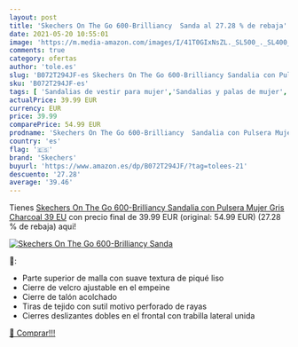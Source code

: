 ```yaml
---
layout: post
title: 'Skechers On The Go 600-Brilliancy  Sanda al 27.28 % de rebaja'
date: 2021-05-20 10:55:01
image: 'https://m.media-amazon.com/images/I/41T0GIxNsZL._SL500_._SL400_.jpg'
comments: true
category: ofertas
author: 'tole.es'
slug: 'B072T294JF-es Skechers On The Go 600-Brilliancy Sandalia con Pulsera...'
sku: 'B072T294JF-es'
tags: [ 'Sandalias de vestir para mujer','Sandalias y palas de mujer','Zapatos','Zapatos para mujer','Zapatos y complementos','sandalia','skechers', ]
actualPrice: 39.99 EUR
currency: EUR
price: 39.99
comparePrice: 54.99 EUR
prodname: 'Skechers On The Go 600-Brilliancy  Sandalia con Pulsera Mujer  Gris  Charcoal   39 EU'
country: 'es'
flag: '🇪🇸'
brand: 'Skechers'
buyurl: 'https://www.amazon.es/dp/B072T294JF/?tag=tolees-21'
descuento: '27.28'
average: '39.46'
---
```


Tienes [Skechers On The Go 600-Brilliancy  Sandalia con Pulsera Mujer  Gris  Charcoal   39 EU](https://www.amazon.es/dp/B072T294JF/?tag=tolees-21) con precio final de  39.99 EUR (original: 54.99 EUR) (27.28 %  de rebaja) aqui!

[![Skechers On The Go 600-Brilliancy  Sanda](https://m.media-amazon.com/images/I/41T0GIxNsZL._SL500_._SL400_.jpg)](https://www.amazon.es/dp/B072T294JF/?tag=tolees-21)

🔎:

- Parte superior de malla con suave textura de piqué liso
- Cierre de velcro ajustable en el empeine
- Cierre de talón acolchado
- Tiras de tejido con sutil motivo perforado de rayas
- Cierres deslizantes dobles en el frontal con trabilla lateral unida

[🛒 Comprar!!!](https://www.amazon.es/dp/B072T294JF/?tag=tolees-21)
